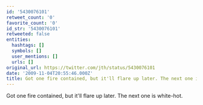 ```yaml
---
id: '5430076101'
retweet_count: '0'
favorite_count: '0'
id_str: '5430076101'
retweeted: false
entities:
  hashtags: []
  symbols: []
  user_mentions: []
  urls: []
original_url: https://twitter.com/jth/status/5430076101
date: '2009-11-04T20:55:46.000Z'
title: Got one fire contained, but it'll flare up later. The next one is white-hot.
---
```


Got one fire contained, but it'll flare up later. The next one is white-hot.